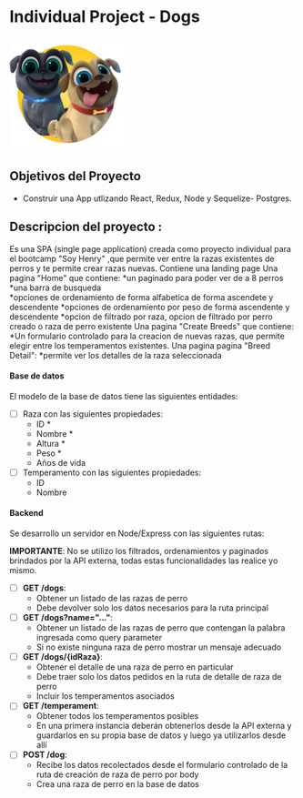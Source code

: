 

# Individual Project -  Dogs

<p align="left">
  <img height="200" src="./dog.png" />
</p>

## Objetivos del Proyecto

- Construir una App utlizando React, Redux, Node y Sequelize- Postgres.


## Descripcion del proyecto :
Es una SPA (single page application) creada como proyecto individual para el bootcamp "Soy Henry" ,que permite ver entre la razas existentes de perros y te permite crear razas nuevas. 
Contiene una landing page
Una pagina "Home" que contiene:
*un paginado para poder ver de a 8 perros
*una barra de busqueda  
*opciones de ordenamiento de forma alfabetica de forma ascendete y descendente
*opciones de ordenamiento por peso de forma ascendente y descendente
*opcion de filtrado por raza, opcion de filtrado por perro creado o raza de perro existente
Una pagina "Create Breeds" que contiene:
*Un formulario controlado para la creacion de nuevas razas, que permite elegir entre los temperamentos existentes.
Una pagina pagina "Breed Detail":
*permite ver los detalles de la raza seleccionada 

#### Base de datos

El modelo de la base de datos tiene las siguientes entidades:

- [ ] Raza con las siguientes propiedades:
  - ID *
  - Nombre *
  - Altura *
  - Peso *
  - Años de vida
- [ ] Temperamento con las siguientes propiedades:
  - ID
  - Nombre


#### Backend

Se desarrollo un servidor en Node/Express con las siguientes rutas:

__IMPORTANTE__: No se utilizo los filtrados, ordenamientos y paginados brindados por la API externa, todas estas funcionalidades las realice yo mismo.

- [ ] __GET /dogs__:
  - Obtener un listado de las razas de perro
  - Debe devolver solo los datos necesarios para la ruta principal
- [ ] __GET /dogs?name="..."__:
  - Obtener un listado de las razas de perro que contengan la palabra ingresada como query parameter
  - Si no existe ninguna raza de perro mostrar un mensaje adecuado
- [ ] __GET /dogs/{idRaza}__:
  - Obtener el detalle de una raza de perro en particular
  - Debe traer solo los datos pedidos en la ruta de detalle de raza de perro
  - Incluir los temperamentos asociados
- [ ] __GET /temperament__:
  - Obtener todos los temperamentos posibles
  - En una primera instancia deberán obtenerlos desde la API externa y guardarlos en su propia base de datos y luego ya utilizarlos desde allí
- [ ] __POST /dog__:
  - Recibe los datos recolectados desde el formulario controlado de la ruta de creación de raza de perro por body
  - Crea una raza de perro en la base de datos

